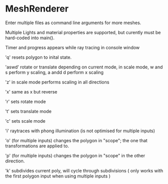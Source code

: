 MeshRenderer
============

Enter multiple files as command line arguments for more meshes.

Multiple Lights and material properties are supported, but curently must be hard-coded into main().

Timer and progress appears while ray tracing in console window


'q' resets polygon to inital state.

'aswd' rotate or translate depending on current mode, in scale mode, w and s perform y scaling, a andd d perform x scaling

'z' in scale mode performs scaling in all directions

'x' same as x but reverse

'r' sets rotate mode

't' sets translate mode

'c' sets scale mode

'i' raytraces with phong illumination (is not optimised for multiple inputs)

'o' (for multiple inputs) changes the polygon in "scope"; the one that transformations are applied to.

'p' (for multiple inputs) changes the polygon in "scope" in the other direction.

'k' subdivides current poly, will cycle through subdivisions ( only works with the first polygon input when using multiple inputs )
